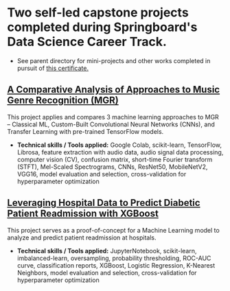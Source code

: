 # Two self-led capstone projects completed during Springboard's Data Science Career Track.
- See parent directory for mini-projects and other works completed in pursuit of [this certificate.](https://github.com/kstoudt/Springboard/blob/main/Portfolio_Projects/Kyle_Stoudt_Data_Science_Career_Track_Certificate_of_Completion.pdf)

## [A Comparative Analysis of Approaches to Music Genre Recognition (MGR)](https://github.com/kstoudt/Springboard/tree/main/Portfolio_Projects/Music_Genre_Recognition_Comparative_Analysis)

This project applies and compares 3 machine learning approaches to MGR – Classical ML, Custom-Built Convolutional Neural Networks (CNNs), and Transfer Learning with pre-trained TensorFlow models.

- **Technical skills / Tools applied:** Google Colab, scikit-learn, TensorFlow, Librosa, feature extraction with audio data, audio signal data processing, computer vision (CV), confusion matrix, short-time Fourier transform (STFT), Mel-Scaled Spectrograms, CNNs, ResNet50, MobileNetV2, VGG16, model evaluation and selection, cross-validation for hyperparameter optimization

## [Leveraging Hospital Data to Predict Diabetic Patient Readmission with XGBoost](https://github.com/kstoudt/Springboard/tree/main/Portfolio_Projects/Predicting_Diabetic_Patient_Readmission)

This project serves as a proof-of-concept for a Machine Learning model to analyze and predict patient readmission at hospitals.

- **Technical skills / Tools applied:** JupyterNotebook, scikit-learn, imbalanced-learn, oversampling, probability thresholding, ROC-AUC curve, classification reports, XGBoost, Logistic Regression, K-Nearest Neighbors, model evaluation and selection, cross-validation for hyperparameter optimization
